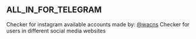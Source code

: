 ## ALL_IN_FOR_TELEGRAM
Checker for instagram available accounts made by: [@wacns](https://www.instagram.com/wacns/)
Checker for users in different social media websites
